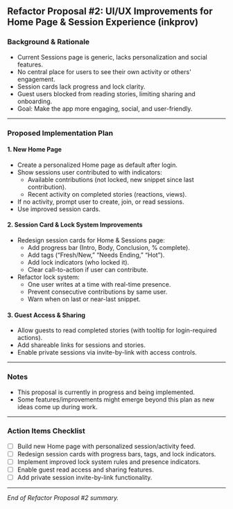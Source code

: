 ## Refactor Proposal #2: UI/UX Improvements for Home Page & Session Experience (inkprov)

### Background & Rationale

- Current Sessions page is generic, lacks personalization and social features.
- No central place for users to see their own activity or others' engagement.
- Session cards lack progress and lock clarity.
- Guest users blocked from reading stories, limiting sharing and onboarding.
- Goal: Make the app more engaging, social, and user-friendly.

---

### Proposed Implementation Plan

#### 1. New Home Page

- Create a personalized Home page as default after login.
- Show sessions user contributed to with indicators:
  - Available contributions (not locked, new snippet since last contribution).
  - Recent activity on completed stories (reactions, views).
- If no activity, prompt user to create, join, or read sessions.
- Use improved session cards.

#### 2. Session Card & Lock System Improvements

- Redesign session cards for Home & Sessions page:
  - Add progress bar (Intro, Body, Conclusion, % complete).
  - Add tags (“Fresh/New,” “Needs Ending,” “Hot”).
  - Add lock indicators (who locked it).
  - Clear call-to-action if user can contribute.
- Refactor lock system:
  - One user writes at a time with real-time presence.
  - Prevent consecutive contributions by same user.
  - Warn when on last or near-last snippet.

#### 3. Guest Access & Sharing

- Allow guests to read completed stories (with tooltip for login-required actions).
- Add shareable links for sessions and stories.
- Enable private sessions via invite-by-link with access controls.

---

### Notes

- This proposal is currently in progress and being implemented.
- Some features/improvements might emerge beyond this plan as new ideas come up during work.

---

### Action Items Checklist

- [ ] Build new Home page with personalized session/activity feed.
- [ ] Redesign session cards with progress bars, tags, and lock indicators.
- [ ] Implement improved lock system rules and presence indicators.
- [ ] Enable guest read access and sharing features.
- [ ] Add private session invite-by-link functionality.

---

*End of Refactor Proposal #2 summary.*
